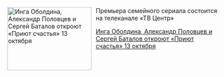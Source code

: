 <!--2025-10-08 11:45:40-->
<div class="yb">
  <div class="rss kino_kino"><a href="https://www.kino-teatr.ru/kino/news/y2025/10-8/39236/" title="Инга Оболдина, Александр Половцев и Сергей Баталов откроют «Приют счастья» 13 октября"><img src="https://www.kino-teatr.ru/news/6/3/39236/poster.jpg" width="196" height="147" align="left" hspace="5" style="margin: 0px 10px 0px 5px" alt="Инга Оболдина, Александр Половцев и Сергей Баталов откроют «Приют счастья» 13 октября"/></a>Премьера семейного сериала состоится на телеканале «ТВ Центр» <p class="titl"><a href="https://www.kino-teatr.ru/kino/news/y2025/10-8/39236/">Инга Оболдина, Александр Половцев и Сергей Баталов откроют «Приют счастья» 13 октября</a></p></div>
</div>
